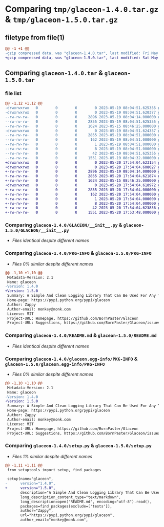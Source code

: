 # Comparing `tmp/glaceon-1.4.0.tar.gz` & `tmp/glaceon-1.5.0.tar.gz`

## filetype from file(1)

```diff
@@ -1 +1 @@
-gzip compressed data, was "glaceon-1.4.0.tar", last modified: Fri May 19 08:04:51 2023, max compression
+gzip compressed data, was "glaceon-1.5.0.tar", last modified: Sat May 20 17:54:04 2023, max compression
```

## Comparing `glaceon-1.4.0.tar` & `glaceon-1.5.0.tar`

### file list

```diff
@@ -1,12 +1,12 @@
-drwxrwxrwx   0        0        0        0 2023-05-19 08:04:51.625355 glaceon-1.4.0/
-drwxrwxrwx   0        0        0        0 2023-05-19 08:04:51.620377 glaceon-1.4.0/GLACEON/
--rw-rw-rw-   0        0        0     2896 2023-05-19 08:04:14.000000 glaceon-1.4.0/GLACEON/__init__.py
--rw-rw-rw-   0        0        0     2855 2023-05-19 08:04:51.625355 glaceon-1.4.0/PKG-INFO
--rw-rw-rw-   0        0        0     1624 2023-05-15 08:46:25.000000 glaceon-1.4.0/README.md
-drwxrwxrwx   0        0        0        0 2023-05-19 08:04:51.624357 glaceon-1.4.0/glaceon.egg-info/
--rw-rw-rw-   0        0        0     2855 2023-05-19 08:04:51.000000 glaceon-1.4.0/glaceon.egg-info/PKG-INFO
--rw-rw-rw-   0        0        0      162 2023-05-19 08:04:51.000000 glaceon-1.4.0/glaceon.egg-info/SOURCES.txt
--rw-rw-rw-   0        0        0        1 2023-05-19 08:04:51.000000 glaceon-1.4.0/glaceon.egg-info/dependency_links.txt
--rw-rw-rw-   0        0        0        8 2023-05-19 08:04:51.000000 glaceon-1.4.0/glaceon.egg-info/top_level.txt
--rw-rw-rw-   0        0        0       42 2023-05-19 08:04:51.625355 glaceon-1.4.0/setup.cfg
--rw-rw-rw-   0        0        0     1551 2023-05-19 08:04:32.000000 glaceon-1.4.0/setup.py
+drwxrwxrwx   0        0        0        0 2023-05-20 17:54:04.623154 glaceon-1.5.0/
+drwxrwxrwx   0        0        0        0 2023-05-20 17:54:04.608027 glaceon-1.5.0/GLACEON/
+-rw-rw-rw-   0        0        0     2896 2023-05-19 08:04:14.000000 glaceon-1.5.0/GLACEON/__init__.py
+-rw-rw-rw-   0        0        0     2855 2023-05-20 17:54:04.621874 glaceon-1.5.0/PKG-INFO
+-rw-rw-rw-   0        0        0     1624 2023-05-15 08:46:25.000000 glaceon-1.5.0/README.md
+drwxrwxrwx   0        0        0        0 2023-05-20 17:54:04.618972 glaceon-1.5.0/glaceon.egg-info/
+-rw-rw-rw-   0        0        0     2855 2023-05-20 17:54:04.000000 glaceon-1.5.0/glaceon.egg-info/PKG-INFO
+-rw-rw-rw-   0        0        0      162 2023-05-20 17:54:04.000000 glaceon-1.5.0/glaceon.egg-info/SOURCES.txt
+-rw-rw-rw-   0        0        0        1 2023-05-20 17:54:04.000000 glaceon-1.5.0/glaceon.egg-info/dependency_links.txt
+-rw-rw-rw-   0        0        0        8 2023-05-20 17:54:04.000000 glaceon-1.5.0/glaceon.egg-info/top_level.txt
+-rw-rw-rw-   0        0        0       42 2023-05-20 17:54:04.623856 glaceon-1.5.0/setup.cfg
+-rw-rw-rw-   0        0        0     1551 2023-05-20 17:53:48.000000 glaceon-1.5.0/setup.py
```

### Comparing `glaceon-1.4.0/GLACEON/__init__.py` & `glaceon-1.5.0/GLACEON/__init__.py`

 * *Files identical despite different names*

### Comparing `glaceon-1.4.0/PKG-INFO` & `glaceon-1.5.0/PKG-INFO`

 * *Files 0% similar despite different names*

```diff
@@ -1,10 +1,10 @@
 Metadata-Version: 2.1
 Name: glaceon
-Version: 1.4.0
+Version: 1.5.0
 Summary: A Simple And Clean Logging Library That Can Be Used For Any Type Of Application.
 Home-page: https://pypi.python.org/pypi/glaceon
 Author: Zappy
 Author-email: monkey@monk.com
 License: MIT
 Project-URL: Homepage, https://github.com/BornPaster/Glaceon
 Project-URL: Suggestions, https://github.com/BornPaster/Glaceon/issues
```

### Comparing `glaceon-1.4.0/README.md` & `glaceon-1.5.0/README.md`

 * *Files identical despite different names*

### Comparing `glaceon-1.4.0/glaceon.egg-info/PKG-INFO` & `glaceon-1.5.0/glaceon.egg-info/PKG-INFO`

 * *Files 0% similar despite different names*

```diff
@@ -1,10 +1,10 @@
 Metadata-Version: 2.1
 Name: glaceon
-Version: 1.4.0
+Version: 1.5.0
 Summary: A Simple And Clean Logging Library That Can Be Used For Any Type Of Application.
 Home-page: https://pypi.python.org/pypi/glaceon
 Author: Zappy
 Author-email: monkey@monk.com
 License: MIT
 Project-URL: Homepage, https://github.com/BornPaster/Glaceon
 Project-URL: Suggestions, https://github.com/BornPaster/Glaceon/issues
```

### Comparing `glaceon-1.4.0/setup.py` & `glaceon-1.5.0/setup.py`

 * *Files 1% similar despite different names*

```diff
@@ -1,11 +1,11 @@
 from setuptools import setup, find_packages
     
 setup(name="glaceon",
-      version="1.4.0",
+      version="1.5.0",
       description="A Simple And Clean Logging Library That Can Be Used For Any Type Of Application.",
       long_description_content_type="text/markdown",
       long_description=open("README.md", encoding="utf-8").read(),
       packages=find_packages(exclude=['tests']),
       author="Zappy",
       url="https://pypi.python.org/pypi/glaceon",
       author_email="monkey@monk.com",
```

